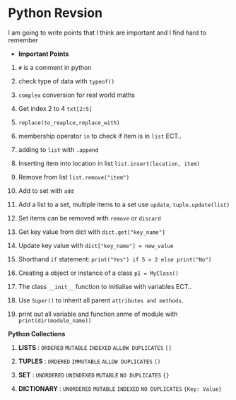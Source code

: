 # Python Revsion

I am going to write points that I think are important and I find hard to remember

* **Important Points**
1. `#` is a comment in python

2. check type of data with `typeof()`
3. `complex` conversion for real world maths
4. Get index 2 to 4 `txt[2:5]`
5. `replace(to_reaplce,replace_with)`
6. membership operator `in` to check if item is in `list` ECT..
7. adding to `list` with `.append`
8. Inserting item into location in list `list.insert(location, item)`
9. Remove from list `list.remove("item")`
10. Add to set with `add`
11. Add a list to a set, multiple items to a set use `update`, `tuple.update(list)`
12. Set items can be removed with `remove` or `discard`
13. Get key value from dict with `dict.get["key_name"]`
14. Update key value with `dict["key_name"] = new_value`
15. Shorthand `if` statement: `print("Yes") if 5 > 2 else print("No")`
16. Creating a object or instance of a class `p1 = MyClass()`
17. The class `__init__` function to initialise with variables ECT..
18. Use `Super()` to inherit all parent `attributes and methods`.
18. print out all variable and function anme of module with `print(dir(module_name))`

**Python Collections**
1. **LISTS** : `ORDERED` `MUTABLE` `INDEXED` `ALLOW DUPLICATES` `[]`

2. **TUPLES** : `ORDERED` `IMMUTABLE` `ALLOW DUPLICATES` `()`

3. **SET** : `UNORDERED` `UNINDEXED` `MUTABLE` `NO DUPLICATES` `{}`

4. **DICTIONARY** : `UNORDERED` `MUTABLE` `INDEXED` `NO DUPLICATES` `{Key: Value}`

